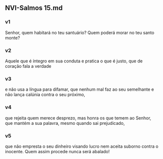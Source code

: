 ## NVI-Salmos 15.md
### v1
 Senhor, quem habitará no teu santuário? Quem poderá morar no teu santo monte?
### v2
 Aquele que é íntegro em sua conduta e pratica o que é justo, que de coração fala a verdade
### v3
 e não usa a língua para difamar, que nenhum mal faz ao seu semelhante e não lança calúnia contra o seu próximo,
### v4
 que rejeita quem merece desprezo, mas honra os que temem ao Senhor, que mantém a sua palavra, mesmo quando sai prejudicado,
### v5
 que não empresta o seu dinheiro visando lucro nem aceita suborno contra o inocente. Quem assim procede nunca será abalado!
